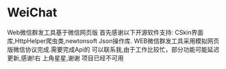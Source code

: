 # WeiChat
Web微信群发工具基于微信网页版
首先感谢以下开源软件支持:
CSkin界面库,HttpHelper爬虫类,newtonsoft Json操作库.
WEB微信群发工具采用模拟网页版微信协议完成.需要完成Api的
可以联系我,由于工作比较忙，部分功能可能延迟更新,感谢!右
上角星星,谢谢
项目已经不可用
